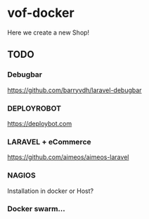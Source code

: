 # vof-docker
Here we create a new Shop!
## TODO
### Debugbar 
https://github.com/barryvdh/laravel-debugbar
### DEPLOYROBOT
https://deploybot.com
### LARAVEL + eCommerce
https://github.com/aimeos/aimeos-laravel
### NAGIOS
Installation in docker or Host?
### Docker swarm...

